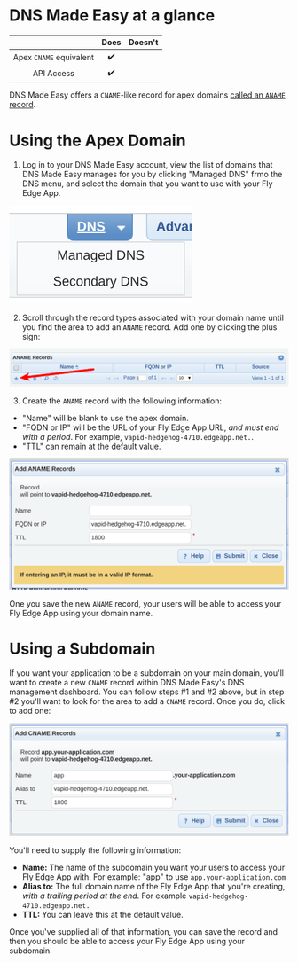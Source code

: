 # DNS Made Easy at a glance

 |   | Does | Doesn't |
 | :---: | :---: | :---: |
 | Apex `CNAME` equivalent | :heavy_check_mark: | |
 | API Access | :heavy_check_mark:| |

DNS Made Easy offers a `CNAME`-like record for apex domains [called an `ANAME` record](https://dnsmadeeasy.com/services/anamerecords/).

# Using the Apex Domain

1. Log in to your DNS Made Easy account, view the list of domains that DNS Made Easy manages for you by clicking "Managed DNS" frmo the DNS menu, and select the domain that you want to use with your Fly Edge App.

![DNS Made Easy - Manage DNS Records for your Domain](./screenshots/dnsmadeeasy/dnsmadeeasy-managed-dns.png "DNS Made Easy - Manage DNS Records for your Domain")

2. Scroll through the record types associated with your domain name until you find the area to add an `ANAME` record. Add one by clicking the plus sign:

![DNS Made Easy - Find your list of ANAME records](./screenshots/dnsmadeeasy/dnsmadeeasy-aname-records-list.png "DNS Made Easy - Find your list of ANAME records")

3. Create the `ANAME` record with the following information:

- "Name" will be blank to use the apex domain.
- "FQDN or IP" will be the URL of your Fly Edge App URL, _and must end with a period_. For example, `vapid-hedgehog-4710.edgeapp.net.`.
- "TTL" can remain at the default value.

![DNS Made Easy - Add an ANAME record](./screenshots/dnsmadeeasy/dnsmadeeasy-add-aname-record.png "DNS Made Easy - Add an ANAME record")

One you save the new `ANAME` record, your users will be able to access your Fly Edge App using your domain name.


# Using a Subdomain

If you want your application to be a subdomain on your main domain, you'll want to create a new `CNAME` record within DNS Made Easy's DNS management dashboard. You can follow steps #1 and #2 above, but in step #2 you'll want to look for the area to add a `CNAME` record. Once you do, click to add one:

![DNS Made Easy - Add a CNAME record.](./screenshots/dnsmadeeasy/dnsmadeeasy-add-cname.png "DNS Made Easy - Add a CNAME record.")

You'll need to supply the following information:
- **Name:** The name of the subdomain you want your users to access your Fly Edge App with. For example: "app" to use `app.your-application.com`
- **Alias to:** The full domain name of the Fly Edge App that you're creating, _with a trailing period at the end_. For example `vapid-hedgehog-4710.edgeapp.net.`
- **TTL:** You can leave this at the default value.

Once you've supplied all of that information, you can save the record and then you should be able to access your Fly Edge App using your subdomain.